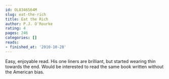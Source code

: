 ```yaml
---
id: OL8346564M
slug: eat-the-rich
title: Eat the Rich
author: P.J. O'Rourke
rating: 4
pages: 246
categories: []
reads:
- finished_at: '2010-10-28'
---
```

Easy, enjoyable read. His one liners are brilliant, but started wearing thin towards the end. Would be interested to read the same book written without the American bias.
